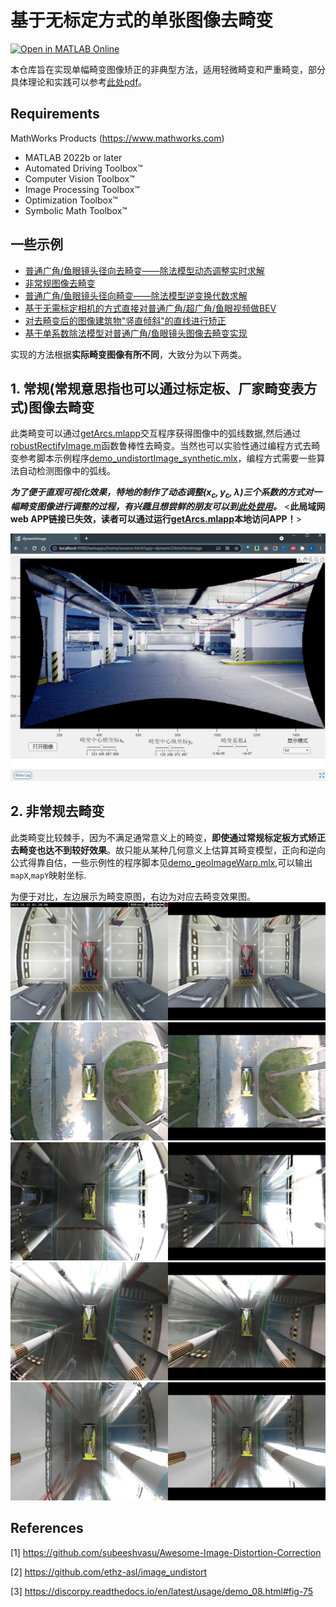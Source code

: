 # 基于无标定方式的单张图像去畸变

[![Open in MATLAB Online](https://www.mathworks.com/images/responsive/global/open-in-matlab-online.svg)](https://matlab.mathworks.com/open/github/v1?repo=cuixing158/Single-Image-Undistort)

本仓库旨在实现单幅畸变图像矫正的非典型方法，适用轻微畸变和严重畸变，部分具体理论和实践可以参考[此处pdf](./undistortFisheyeFromSingleView.pdf)。

## Requirements

MathWorks Products (<https://www.mathworks.com>)

- MATLAB 2022b or later
- Automated Driving Toolbox™
- Computer Vision Toolbox™
- Image Processing Toolbox™
- Optimization Toolbox™
- Symbolic Math Toolbox™

## 一些示例

- [普通广角/鱼眼镜头径向去畸变——除法模型动态调整实时求解](https://viewer.mathworks.com/?viewer=live_code&url=https%3A%2F%2Fwww.mathworks.com%2Fmatlabcentral%2Fmlc-downloads%2Fdownloads%2F2b553f3f-1557-4261-8ade-eee71848dbb9%2F1724767110%2Ffiles%2Fdemo_dynamicDistortCoff2.mlx&embed=web)
- [非常规图像去畸变](https://viewer.mathworks.com/?viewer=live_code&url=https%3A%2F%2Fwww.mathworks.com%2Fmatlabcentral%2Fmlc-downloads%2Fdownloads%2F2b553f3f-1557-4261-8ade-eee71848dbb9%2F1724767110%2Ffiles%2Fdemo_geoImageWarp.mlx&embed=web)
- [普通广角/鱼眼镜头径向畸变——除法模型逆变换代数求解](https://viewer.mathworks.com/?viewer=live_code&url=https%3A%2F%2Fwww.mathworks.com%2Fmatlabcentral%2Fmlc-downloads%2Fdownloads%2F2b553f3f-1557-4261-8ade-eee71848dbb9%2F1724767110%2Ffiles%2Fdemo_solve_inverse.mlx&embed=web)
- [基于无需标定相机的方式直接对普通广角/超广角/鱼眼视频做BEV](https://viewer.mathworks.com/?viewer=live_code&url=https%3A%2F%2Fwww.mathworks.com%2Fmatlabcentral%2Fmlc-downloads%2Fdownloads%2F2b553f3f-1557-4261-8ade-eee71848dbb9%2F1724767110%2Ffiles%2Fdemo_undistortImage_BEV.mlx&embed=web)
- [对去畸变后的图像建筑物"竖直倾斜"的直线进行矫正](https://viewer.mathworks.com/?viewer=live_code&url=https%3A%2F%2Fwww.mathworks.com%2Fmatlabcentral%2Fmlc-downloads%2Fdownloads%2F2b553f3f-1557-4261-8ade-eee71848dbb9%2F1724767110%2Ffiles%2Fdemo_undistortImage_perspective.mlx&embed=web)
- [基于单系数除法模型对普通广角/鱼眼镜头图像去畸变实现](https://viewer.mathworks.com/?viewer=live_code&url=https%3A%2F%2Fwww.mathworks.com%2Fmatlabcentral%2Fmlc-downloads%2Fdownloads%2F2b553f3f-1557-4261-8ade-eee71848dbb9%2F1724767110%2Ffiles%2Fdemo_undistortImage_synthetic.mlx&embed=web)

实现的方法根据**实际畸变图像有所不同**，大致分为以下两类。

## 1. 常规(常规意思指也可以通过标定板、厂家畸变表方式)图像去畸变

此类畸变可以通过[getArcs.mlapp](./getArcs.mlapp)交互程序获得图像中的弧线数据,然后通过[robustRectifyImage.m](./robustRectifyImage.m)函数鲁棒性去畸变。当然也可以实验性通过编程方式去畸变参考脚本示例程序[demo_undistortImage_synthetic.mlx](./demo_undistortImage_synthetic.mlx)，编程方式需要一些算法自动检测图像中的弧线。

***为了便于直观可视化效果，特地的制作了动态调整$(x_c,y_c,\lambda)$三个系数的方式对一幅畸变图像进行调整的过程，有兴趣且想尝鲜的朋友可以到[此处尝用](http://192.168.202.153:9988/webapps/home/session.html?app=dynamicDistortionImage)。*** <**此局域网web APP链接已失效，读者可以通过运行[getArcs.mlapp](./getArcs.mlapp)本地访问APP！**>

![webAPP](./images/webAPP.JPG)

## 2. 非常规去畸变

此类畸变比较棘手，因为不满足通常意义上的畸变，**即使通过常规标定板方式矫正去畸变也达不到较好效果**。故只能从某种几何意义上估算其畸变模型，正向和逆向公式得靠自估，一些示例性的程序脚本见[demo_geoImageWarp.mlx](./demo_geoImageWarp.mlx),可以输出`mapX`,`mapY`映射坐标.

为便于对比，左边展示为畸变原图，右边为对应去畸变效果图。
![compare1](./images/compareDistortImg1.jpg)
![compare2](./images/compareDistortImg2.jpg)
![compare3](./images/compareDistortImg7.jpg)
![compare4](./images/compareDistortImg8.jpg)
![compare5](./images/compareDistortImg12.jpg)

## References

[1] <https://github.com/subeeshvasu/Awesome-Image-Distortion-Correction>

[2] <https://github.com/ethz-asl/image_undistort>

[3] <https://discorpy.readthedocs.io/en/latest/usage/demo_08.html#fig-75>
